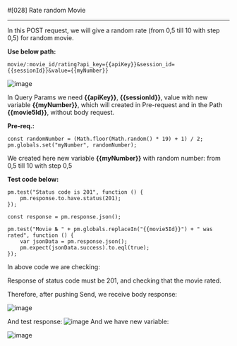 #[028] Rate random Movie
___

In this POST request, we will give a random rate (from 0,5 till 10 with step 0,5) for random movie.

__Use below path:__
```
movie/:movie_id/rating?api_key={{apiKey}}&session_id={{sessionId}}&value={{myNumber}}
```
![image](https://user-images.githubusercontent.com/122685448/231022372-ce67b932-d419-493f-bad1-dfc1aa75dc62.png)

In Query Params we need __{{apiKey}}__, __{{sessionId}}__, value with new variable __{{myNumber}}__, which will created in Pre-request and in the Path __{{movie5Id}}__, without body request.

__Pre-req.:__
```
const randomNumber = (Math.floor(Math.random() * 19) + 1) / 2;
pm.globals.set("myNumber", randomNumber);
```

We created here new variable __{{myNumber}}__ with random number: from 0,5 till 10 with step 0,5

__Test code below:__
```
pm.test("Status code is 201", function () {
    pm.response.to.have.status(201);
});

const response = pm.response.json();

pm.test("Movie № " + pm.globals.replaceIn("{{movie5Id}}") + " was rated", function () {
    var jsonData = pm.response.json();
    pm.expect(jsonData.success).to.eql(true);
});
```

In above code we are checking:

Response of status code must be 201, and checking that the movie rated.

Therefore, after pushing Send, we receive body response:

![image](https://user-images.githubusercontent.com/122685448/231022403-37288b67-83c8-41e0-9ec6-bb0bc769bfcd.png)

And test response:
![image](https://user-images.githubusercontent.com/122685448/231022414-f036b3a6-bd04-47b2-beb7-4ebe6816d879.png)
And we have new variable:
 
![image](https://user-images.githubusercontent.com/122685448/231022425-c7969430-6450-4fee-a418-62f9e0be3d8e.png)

